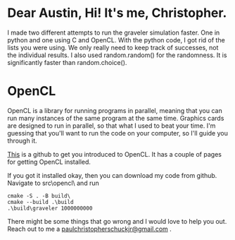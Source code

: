 # Dear Austin, Hi! It's me, Christopher.
I made two different attempts to run the graveler simulation faster. One in python and one using C and OpenCL. With the python code, I got rid of the lists you were using. We only really need to keep track of successes, not the individual results. I also used random.random() for the randomness. It is significantly faster than random.choice().

# OpenCL
OpenCL is a library for running programs in parallel, meaning that you can run many instances of the same program at the same time.  Graphics cards are designed to run in parallel, so that what I used to beat your time. I'm guessing that you'll want to run the code on your computer, so I'll guide you through it. 

[This](https://github.com/KhronosGroup/OpenCL-Guide) is a github to get you introduced to OpenCL. It has a couple of pages for getting OpenCL installed.

If you got it installed okay, then you can download my code from github. Navigate to src\opencl\ and run
```
cmake -S . -B build\
cmake --build .\build
.\build\graveler 1000000000
```
There might be some things that go wrong and I would love to help you out. Reach out to me a paulchristopherschuckjr@gmail.com .
